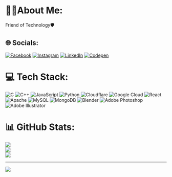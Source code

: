 #  🧑‍💻About Me:
Friend of Technology🛡️


## 🌐 Socials:
[![Facebook](https://img.shields.io/badge/Facebook-%231877F2.svg?logo=Facebook&logoColor=white)](https://facebook.com/nimesh.shrestha.1291) [![Instagram](https://img.shields.io/badge/Instagram-%23E4405F.svg?logo=Instagram&logoColor=white)](https://instagram.com/crestha.nimeshhhh) [![LinkedIn](https://img.shields.io/badge/LinkedIn-%230077B5.svg?logo=linkedin&logoColor=white)](https://linkedin.com/in/nimesh-shrestha-99b338335/) [![Codepen](https://img.shields.io/badge/Codepen-000000?style=for-the-badge&logo=codepen&logoColor=white)](https://codepen.io/@nimeshhhh) 

# 💻 Tech Stack:
![C](https://img.shields.io/badge/c-%2300599C.svg?style=for-the-badge&logo=c&logoColor=white) ![C++](https://img.shields.io/badge/c++-%2300599C.svg?style=for-the-badge&logo=c%2B%2B&logoColor=white) ![JavaScript](https://img.shields.io/badge/javascript-%23323330.svg?style=for-the-badge&logo=javascript&logoColor=%23F7DF1E) ![Python](https://img.shields.io/badge/python-3670A0?style=for-the-badge&logo=python&logoColor=ffdd54) ![Cloudflare](https://img.shields.io/badge/Cloudflare-F38020?style=for-the-badge&logo=Cloudflare&logoColor=white) ![Google Cloud](https://img.shields.io/badge/GoogleCloud-%234285F4.svg?style=for-the-badge&logo=google-cloud&logoColor=white) ![React](https://img.shields.io/badge/react-%2320232a.svg?style=for-the-badge&logo=react&logoColor=%2361DAFB) ![Apache](https://img.shields.io/badge/apache-%23D42029.svg?style=for-the-badge&logo=apache&logoColor=white) ![MySQL](https://img.shields.io/badge/mysql-4479A1.svg?style=for-the-badge&logo=mysql&logoColor=white) ![MongoDB](https://img.shields.io/badge/MongoDB-%234ea94b.svg?style=for-the-badge&logo=mongodb&logoColor=white) ![Blender](https://img.shields.io/badge/blender-%23F5792A.svg?style=for-the-badge&logo=blender&logoColor=white) ![Adobe Photoshop](https://img.shields.io/badge/adobe%20photoshop-%2331A8FF.svg?style=for-the-badge&logo=adobe%20photoshop&logoColor=white) ![Adobe Illustrator](https://img.shields.io/badge/adobe%20illustrator-%23FF9A00.svg?style=for-the-badge&logo=adobe%20illustrator&logoColor=white)
# 📊 GitHub Stats:
![](https://github-readme-stats.vercel.app/api?username=nimeshshrestha2023&theme=dark&hide_border=false&include_all_commits=false&count_private=false)<br/>
![](https://github-readme-streak-stats.herokuapp.com/?user=nimeshshrestha2023&theme=dark&hide_border=false)<br/>
![](https://github-readme-stats.vercel.app/api/top-langs/?username=nimeshshrestha2023&theme=dark&hide_border=false&include_all_commits=false&count_private=false&layout=compact)

---
[![](https://visitcount.itsvg.in/api?id=nimeshshrestha2023&icon=2&color=3)](https://visitcount.itsvg.in)

<!-- Proudly created with GPRM ( https://gprm.itsvg.in ) -->
